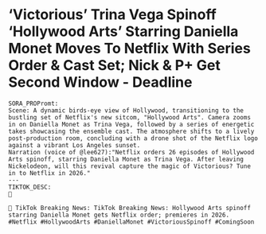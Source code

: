 # ‘Victorious’ Trina Vega Spinoff ‘Hollywood Arts’ Starring Daniella Monet Moves To Netflix With Series Order & Cast Set; Nick & P+ Get Second Window - Deadline

```sora
SORA_PROPromt:
Scene: A dynamic birds-eye view of Hollywood, transitioning to the bustling set of Netflix's new sitcom, "Hollywood Arts". Camera zooms in on Daniella Monet as Trina Vega, followed by a series of energetic takes showcasing the ensemble cast. The atmosphere shifts to a lively post-production room, concluding with a drone shot of the Netflix logo against a vibrant Los Angeles sunset.
Narration (voice of @lee627):"Netflix orders 26 episodes of Hollywood Arts spinoff, starring Daniella Monet as Trina Vega. After leaving Nickelodeon, will this revival capture the magic of Victorious? Tune in to Netflix in 2026."
---
TIKTOK_DESC:
🎵
```

```tiktok
🎵 TikTok Breaking News: TikTok Breaking News: Hollywood Arts spinoff starring Daniella Monet gets Netflix order; premieres in 2026. #Netflix #HollywoodArts #DaniellaMonet #VictoriousSpinoff #ComingSoon
```

